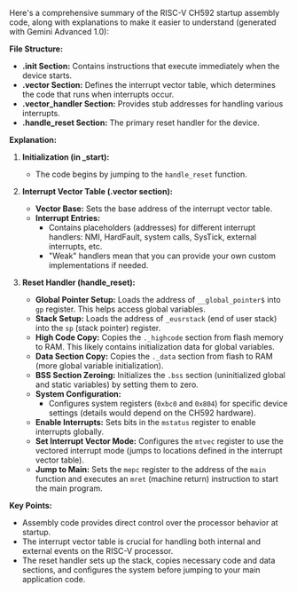 Here's a comprehensive summary of the RISC-V CH592 startup assembly code, along with explanations to make it easier to understand (generated with Gemini Advanced 1.0):

**File Structure:**

* **.init Section:** Contains instructions that execute immediately when the device starts.
* **.vector Section:** Defines the interrupt vector table, which determines the code that runs when interrupts occur.
* **.vector_handler Section:** Provides stub addresses for handling various interrupts.
* **.handle_reset Section:** The primary reset handler for the device.

**Explanation:**

1. **Initialization (in _start):**
   * The code begins by jumping to the `handle_reset` function.

2. **Interrupt Vector Table (.vector section):** 
   * **Vector Base:**  Sets the base address of the interrupt vector table.
   * **Interrupt Entries:**
     * Contains placeholders (addresses) for different interrupt handlers: NMI, HardFault, system calls, SysTick, external interrupts, etc.
     * "Weak" handlers mean that you can provide your own custom implementations if needed.

3. **Reset Handler (handle_reset):**
   * **Global Pointer Setup:** Loads the address of `__global_pointer$` into `gp` register. This helps access global variables.
   * **Stack Setup:** Loads the address of `_eusrstack` (end of user stack) into the `sp` (stack pointer) register.
   * **High Code Copy:** Copies the  `._highcode` section from flash memory to RAM. This likely contains initialization data for global variables.
   * **Data Section Copy:** Copies the `._data` section from flash to RAM (more global variable initialization).
   * **BSS Section Zeroing:** Initializes the `.bss` section (uninitialized global and static variables) by setting them to zero.
   * **System Configuration:**
     * Configures system registers (`0xbc0` and `0x804`) for specific device settings (details would depend on the CH592 hardware).
   * **Enable Interrupts:** Sets bits in the `mstatus` register to enable interrupts globally.
   * **Set Interrupt Vector Mode:** Configures the `mtvec` register to use the vectored interrupt mode (jumps to locations defined in the interrupt vector table).
   * **Jump to Main:** Sets the `mepc` register to the address of the `main` function and executes an `mret` (machine return) instruction to start the main program.

**Key Points:**

* Assembly code provides direct control over the processor behavior at startup.
* The interrupt vector table is crucial for handling both internal and external events on the RISC-V processor.
* The reset handler sets up the stack, copies necessary code and data sections, and configures the system before jumping to your main application code.


